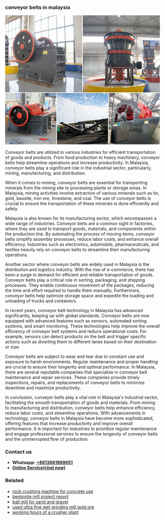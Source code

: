 <h3>conveyor belts in malaysia</h3><img src='1704791411.jpg' alt=''><p>Conveyor belts are utilized in various industries for efficient transportation of goods and products. From food production to heavy machinery, conveyor belts help streamline operations and increase productivity. In Malaysia, conveyor belts play a significant role in the industrial sector, particularly, mining, manufacturing, and distribution.</p><p>When it comes to mining, conveyor belts are essential for transporting minerals from the mining site to processing plants or storage areas. In Malaysia, mining activities involve extraction of various minerals such as tin, gold, bauxite, iron ore, limestone, and coal. The use of conveyor belts is crucial to ensure the transportation of these minerals is done efficiently and safely.</p><p>Malaysia is also known for its manufacturing sector, which encompasses a wide range of industries. Conveyor belts are a common sight in factories, where they are used to transport goods, materials, and components within the production line. By automating the process of moving items, conveyor belts simplify assembly processes, reduce labor costs, and enhance overall efficiency. Industries such as electronics, automobile, pharmaceuticals, and textiles heavily rely on conveyor belts to streamline their manufacturing operations.</p><p>Another sector where conveyor belts are widely used in Malaysia is the distribution and logistics industry. With the rise of e-commerce, there has been a surge in demand for efficient and reliable transportation of goods. Conveyor belts play a critical role in sorting, packaging, and shipping processes. They enable continuous movement of the packages, reducing the time and effort required to handle them manually. Furthermore, conveyor belts help optimize storage space and expedite the loading and unloading of trucks and containers.</p><p>In recent years, conveyor belt technology in Malaysia has advanced significantly, keeping up with global standards. Conveyor belts are now equipped with advanced features such as sensors, automated sorting systems, and smart monitoring. These technologies help improve the overall efficiency of conveyor belt systems and reduce operational costs. For example, sensors can detect products on the belt and trigger specific actions such as diverting them to different lanes based on their destination or size.</p><p>Conveyor belts are subject to wear and tear due to constant use and exposure to harsh environments. Regular maintenance and proper handling are crucial to ensure their longevity and optimal performance. In Malaysia, there are several reputable companies that specialize in conveyor belt maintenance and repair services. These companies provide timely inspections, repairs, and replacements of conveyor belts to minimize downtime and maximize productivity.</p><p>In conclusion, conveyor belts play a vital role in Malaysia's industrial sector, facilitating the smooth transportation of goods and materials. From mining to manufacturing and distribution, conveyor belts help enhance efficiency, reduce labor costs, and streamline operations. With advancements in technology, conveyor belts in Malaysia have become more sophisticated, offering features that increase productivity and improve overall performance. It is important for industries to prioritize regular maintenance and engage professional services to ensure the longevity of conveyor belts and the uninterrupted flow of production.</p><h3>Contact us</h3><ul><li><strong>Whatsapp:&nbsp;<a href="https://wa.me/8613661969651">+8613661969651</a></strong></li><li><a href="https://swt.shibang-china.com/?git&amp;zhl&amp;conveyor belts in malaysia"><strong>Online Service(chat now)</strong></a></li></ul><h3>Related</h3><ul><li><a href='rock crushing machine for concrete use.md'>rock crushing machine for concrete use</a></li><li><a href='bentonite mill project report.md'>bentonite mill project report</a></li><li><a href='ball mill for sand and gravel.md'>ball mill for sand and gravel</a></li><li><a href='used ultra fine wet grinding mill gold ore.md'>used ultra fine wet grinding mill gold ore</a></li><li><a href='working hours of a crusher plant.md'>working hours of a crusher plant</a></li></ul>